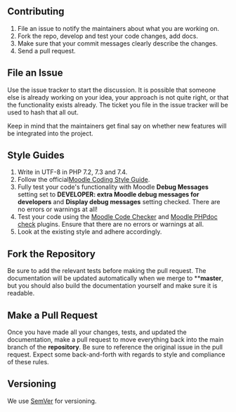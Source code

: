 Contributing
-------------------

1. File an issue to notify the maintainers about what you are working on.
2. Fork the repo, develop and test your code changes, add docs.
3. Make sure that your commit messages clearly describe the changes.
4. Send a pull request.

File an Issue
-------------------

Use the issue tracker to start the discussion. It is possible that someone else is already working on your idea, your approach is not quite right, or that the functionality exists already. The ticket you file in the issue tracker will be used to hash that all out.

Keep in mind that the maintainers get final say on whether new features will be integrated into the project.

Style Guides
-------------------
1. Write in UTF-8 in PHP 7.2, 7.3 and 7.4.
2. Follow the official[Moodle Coding Style Guide](https://docs.moodle.org/dev/Coding_style).
3. Fully test your code's functionality with Moodle **Debug Messages** setting set to **DEVELOPER: extra Moodle debug messages for developers** and **Display debug messages** setting checked. There are no errors or warnings at all!
4. Test your code using the [Moodle Code Checker](https://moodle.org/plugins/local_codechecker) and [Moodle PHPdoc check](https://moodle.org/plugins/local_moodlecheck) plugins. Ensure that there are no errors or warnings at all.
5. Look at the existing style and adhere accordingly.

Fork the Repository
-------------------

Be sure to add the relevant tests before making the pull request. The documentation will be updated automatically when we merge to ****master**, but you should also build the documentation yourself and make sure it is readable.

Make a Pull Request
-------------------

Once you have made all your changes, tests, and updated the documentation, make a pull request to move everything back into the main branch of the **repository**. Be sure to reference the original issue in the pull request. Expect some back-and-forth with regards to style and compliance of these rules.

Versioning
-------------------
We use [SemVer](http://semver.org/) for versioning.
